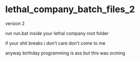 # lethal_company_batch_files_2
 version 2

run run.bat inside your lethal company root folder

if your shit breaks i don't care don't come to me

anyway birthday programming is ass but this was ocming

